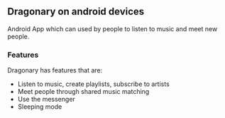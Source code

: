 ## Dragonary on android devices
Android App which can used by people to listen to music and meet new people.

### Features
Dragonary has features that are:
- Listen to music, create playlists, subscribe to artists
- Meet people through shared music matching
- Use the messenger
- Sleeping mode
